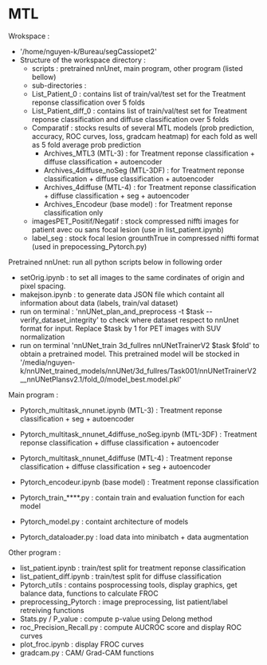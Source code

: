 # MTL
Wrokspace : 
- '/home/nguyen-k/Bureau/segCassiopet2'
- Structure of the workspace directory : 
  * scripts : pretrained nnUnet, main program, other program (listed bellow)
  * sub-directories : 
   - List_Patient_0 : contains list of train/val/test set for the Treatment reponse classification over 5 folds
   - List_Patient_diff_0 : contains list of train/val/test set for Treatment reponse classification and diffuse classification over 5 folds
   - Comparatif : stocks results of several MTL models (prob prediction, accuracy, ROC curves, loss, gradcam heatmap) for each fold as well as 5 fold average prob prediction 
      * Archives_MTL3 (MTL-3) : for Treatment reponse classification + diffuse classification + autoencoder
      * Archives_4diffuse_noSeg (MTL-3DF) : for Treatment reponse classification + diffuse classification + autoencoder
      * Archives_4diffuse (MTL-4) : for Treatment reponse classification + diffuse classification + seg + autoencoder
      * Archives_Encodeur (base model) : for Treatment reponse classification only  
   - imagesPET_Positif/Negatif : stock compressed niffti images for patient avec ou sans focal lesion (use in list_patient.ipynb)
   - label_seg : stock focal lesion grounthTrue in compressed niffti format (used in prepocessing_Pytorch.py)

Pretrained nnUnet: run all python scripts below in following order
- setOrig.ipynb : to set all images to the same cordinates of origin and pixel spacing.
- makejson.ipynb : to generate data JSON file which containt all information about data (labels, train/val dataset)
- run on terminal : 'nnUNet_plan_and_preprocess -t $task --verify_dataset_integrity' to check where dataset respect to nnUnet format for input.
  Replace $task by 1 for PET images with SUV normalization
- run on terminal 'nnUNet_train 3d_fullres nnUNetTrainerV2 $task $fold' to obtain a pretrained model. This pretrained model will be stocked in '/media/nguyen-k/nnUNet_trained_models/nnUNet/3d_fullres/Task001/nnUNetTrainerV2__nnUNetPlansv2.1/fold_0/model_best.model.pkl'

Main program : 
- Pytorch_multitask_nnunet.ipynb (MTL-3) : Treatment reponse classification + seg + autoencoder
- Pytorch_multitask_nnunet_4diffuse_noSeg.ipynb (MTL-3DF) : Treatment reponse classification + diffuse classification + autoencoder
- Pytorch_multitask_nnunet_4diffuse (MTL-4) :  Treatment reponse classification + diffuse classification + seg + autoencoder
- Pytorch_encodeur.ipynb (base model) : Treatment reponse classification

- Pytorch_train_****.py : contain train and evaluation function for each model
- Pytorch_model.py : containt architecture of models
- Pytorch_dataloader.py : load data into minibatch + data augmentation

Other program : 
- list_patient.ipynb : train/test split for treatment reponse classification
- list_patient_diff.ipynb : train/test split for diffuse classification
- Pytorch_utils : contains posprocessing tools, display graphics, get balance data, functions to calculate FROC 
- preprocessing_Pytorch : image preprocessing, list patient/label retreiving functions
- Stats.py / P_value : compute p-value using Delong method
- roc_Precision_Recall.py : compute AUCROC score and display ROC curves 
- plot_froc.ipynb : display FROC curves
- gradcam.py : CAM/ Grad-CAM functions
